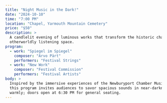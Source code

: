 ```yaml
---
title: "Night Music in the Dark!"
date: "2024-10-10"
time: "7:00 PM"
location: "Chapel, Yarmouth Mountain Cemetery"
price: "$50"
description: >
  A candlelit evening of luminous works that transform the historic chapel into an
  otherworldly listening space.
program:
  - work: "Spiegel im Spiegel"
    composer: "Arvo Pärt"
    performers: "Festival Strings"
  - work: "New Work"
    composer: "Festival Commission"
    performers: "Festival Artists"
body: >
  Inspired by the immersive experiences of the Newburyport Chamber Music Festival,
  this program invites audiences to savor spacious sounds in near-darkness. Dress
  warmly; doors open at 6:30 PM for general seating.
---
```

